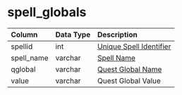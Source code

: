 # spell_globals

| Column | Data Type | Description |
| :--- | :--- | :--- |
| spellid | int | [Unique Spell Identifier](spells_new.md) |
| spell_name | varchar | [Spell Name](spells_new.md) |
| qglobal | varchar | [Quest Global Name](../../../schema/categories/data-storage/quest_globals.md) |
| value | varchar | Quest Global Value |


